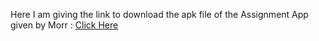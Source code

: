 Here I am giving the link to download the apk file of the Assignment App given by Morr : [Click Here](https://drive.google.com/file/d/1ENp1FwjPxzOBJiWGDjn4TcDxLcQZuOPC/view?usp=sharing)
